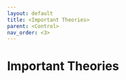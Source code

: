 ```yaml
---
layout: default
title: <Important Theories>
parent: <Control>
nav_order: <3>
---
```

# Important Theories
